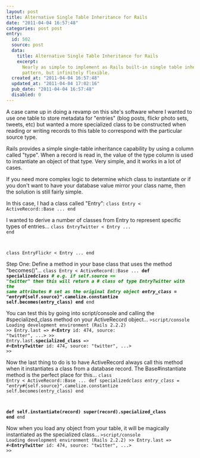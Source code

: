```yaml
---
layout: post
title: Alternative Single Table Inheritance for Rails
date: "2011-04-04 16:57:48"
categories: post post
entry:
  id: 502
  source: post
  data:
    title: Alternative Single Table Inheritance for Rails
    excerpt:
      Nearly as simple to implement as Rails built-in single table inheritance
      pattern, but infinitely flexible.
  created_at: "2011-04-04 16:57:48"
  updated_at: "2011-04-04 17:02:16"
  pub_date: "2011-04-04 16:57:48"
  disabled: 0
---
```


A case came up in doing a revamp on this site's software where I wanted to use one table to store metadata for "entries" (blog posts, flickr photo sets, tweets, etc) but wanted a more specialized class to be constructed when reading or writing records to this table to correspond with the particular source type.

Rails provides a simple single-table inheritance capability by using a column called "type". When a record is read in, the value of the type column is used to instantiate an object of that type. Very simple, and it works in a lot of cases.

If you need more complex logic to determine which class to instantiate or if you don't want to have your database value mirror your class name, then the solution is still fairly simple.

In this case, I had a class called "Entry":
<code>class Entry < ActiveRecord::Base
...
end</code>

I wanted to derive a number of classes from Entry to represent specific types of entries...
<code>class EntryTwitter &lt; Entry
...
end

class EntryFlickr &lt; Entry
...
end</code>

Step One: Define a method in your base class that uses the method "becomes()"...
<code>class Entry &lt; ActiveRecord::Base
...
<strong>def specialized*class
<span style="color:green;"># e.g. if self.source == "twitter" then this will return a # class of type EntryTwitter with the same attributes # set as the original Entry object</span>
entry_class = "entry*#{self.source}".camelize.constantize
self.becomes(entry_class)
end</strong>
end
</code>

You can test this by going into script/console and calling the #specialized_class method on your ActiveRecord object...
<code>&gt;script/console
Loading development environment (Rails 2.2.2)
&gt;&gt; Entry.last
=&gt; #&lt;<strong>Entry</strong> id: 474, source: "twitter", ...&gt;
&gt;&gt; Entry.last.<strong>specialized_class</strong>
=&gt; #&lt;<strong>EntryTwitter</strong> id: 474, source: "twitter", ...&gt;
&gt;&gt;</code>

Now the last thing to do is to have ActiveRecord always call this method when it instantiates a class from a database record. The Base#instantiate method is the perfect place for this...
<code>class Entry &lt; ActiveRecord::Base
...
def specialized*class
entry_class = "entry*#{self.source}".camelize.constantize
self.becomes(entry_class)
end

<strong>def self.instantiate(record)
super(record).specialized_class
end</strong>
end</code>

Now when you load any object from your table, it will be magically instantiated as the specialized class...
<code>&gt;script/console
Loading development environment (Rails 2.2.2)
&gt;&gt; Entry.last
=&gt; #&lt;<strong>EntryTwitter</strong> id: 474, source: "twitter", ...&gt;
&gt;&gt;</code>

